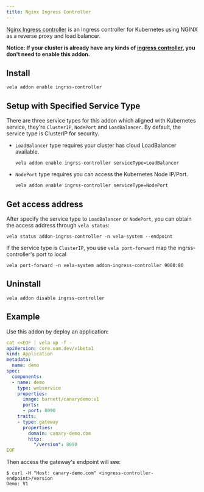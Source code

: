 ```yaml
---
title: Nginx Ingress Controller
---
```



[Nginx Ingress controller](https://kubernetes.github.io/ingress-nginx/) is an Ingress controller for Kubernetes using NGINX as a reverse proxy and load balancer.

**Notice: If your cluster is already have any kinds of [ingress controller](https://kubernetes.io/docs/concepts/services-networking/ingress-controllers/), you don't need to enable this addon.**

## Install

```shell
vela addon enable ingrss-controller
```

## Setup with Specified Service Type

There are three service types for this addon which aligned with Kubernetes service, they're `ClusterIP`, `NodePort` and `LoadBalancer`.
By default, the service type is ClusterIP for security.

- `LoadBalancer` type requires your cluster has cloud LoadBalancer available.
    ```shell script
    vela addon enable ingrss-controller serviceType=LoadBalancer
    ```
- `NodePort` type requires you can access the Kubernetes Node IP/Port.
    ```shell script
    vela addon enable ingrss-controller serviceType=NodePort
    ```

## Get access address 

After specify the service type to `LoadBalancer` or `NodePort`, you can obtain the access address through `vela status`:

```shell
vela status addon-ingrss-controller -n vela-system --endpoint
```

If the service type is `ClusterIP`, you use `vela port-forward` map the ingrss-controller's port to local

```shell
vela port-forward -n vela-system addon-ingress-controller 9080:80
```

## Uninstall

```shell
vela addon disable ingrss-controller
```

## Example

Use this addon by deploy an application:

```yaml
cat <<EOF | vela up -f -
apiVersion: core.oam.dev/v1beta1
kind: Application
metadata:
  name: demo
spec:
  components:
  - name: demo
    type: webservice
    properties:
      image: barnett/canarydemo:v1
      ports:
      - port: 8090
    traits:
    - type: gateway
      properties:
        domain: canary-demo.com
        http:
          "/version": 8090
EOF
```

Then access the gateway's endpoint will see:

```shell
$ curl -H "Host: canary-demo.com" <ingress-controller-endpoint>/version
Demo: V1
```